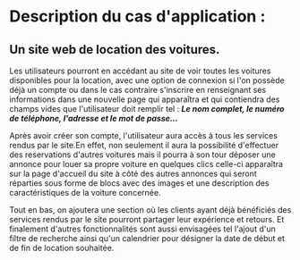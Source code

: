 # Description du cas d'application : 

## Un site web de location des voitures. 

Les utilisateurs pourront en accédant au site de voir toutes les voitures disponibles pour la location, avec une option de connexion si l'on possède déjà un compte ou dans le cas contraire s'inscrire en renseignant ses informations dans une nouvelle page qui apparaîtra et qui contiendra des champs vides que l'utilisateur doit remplir tel : 
***Le nom complet, le numéro de téléphone, l'adresse et le mot de passe...***

Après avoir créer son compte, l'utilisateur aura accès à tous les services rendus par le site.En effet, non seulement il aura la possibilité d'effectuer des reservations d'autres voitures mais il pourra à son tour déposer une annonce pour louer sa propre voiture en quelques clics celle-ci apparaîtra sur la page d'accueil du site à côté des autres annonces qui seront réparties sous forme de blocs avec des images et une description des caractéristiques de la voiture concernée. 

Tout en bas, on ajoutera une section où les clients ayant déjà bénéficiés des services rendus par le site pourront partager leur expérience et retours. 
Et finalement d'autres fonctionnalités sont aussi envisagées tel l'ajout d'un filtre de recherche ainsi qu'un calendrier pour désigner la date de début et de fin de location souhaitée.



